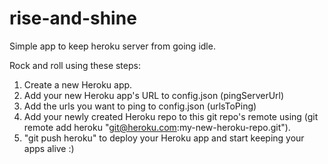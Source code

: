 rise-and-shine
==============

Simple app to keep heroku server from going idle. <br>

Rock and roll using these steps: <br>

1) Create a new Heroku app. <br>
2) Add your new Heroku app's URL to config.json (pingServerUrl) <br>
3) Add the urls you want to ping to config.json (urlsToPing) <br>
4) Add your newly created Heroku repo to this git repo's remote using (git remote add heroku  "git@heroku.com:my-new-heroku-repo.git"). <br>
5) "git push heroku" to deploy your Heroku app and start keeping your apps alive :)